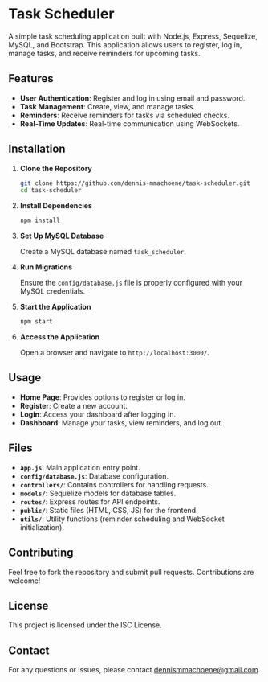 # Task Scheduler

A simple task scheduling application built with Node.js, Express, Sequelize, MySQL, and Bootstrap. This application allows users to register, log in, manage tasks, and receive reminders for upcoming tasks.

## Features

- **User Authentication**: Register and log in using email and password.
- **Task Management**: Create, view, and manage tasks.
- **Reminders**: Receive reminders for tasks via scheduled checks.
- **Real-Time Updates**: Real-time communication using WebSockets.

## Installation

1. **Clone the Repository**

    ```bash
    git clone https://github.com/dennis-mmachoene/task-scheduler.git
    cd task-scheduler
    ```

2. **Install Dependencies**

    ```bash
    npm install
    ```

3. **Set Up MySQL Database**

    Create a MySQL database named `task_scheduler`.

4. **Run Migrations**

    Ensure the `config/database.js` file is properly configured with your MySQL credentials.

5. **Start the Application**

    ```bash
    npm start
    ```

6. **Access the Application**

    Open a browser and navigate to `http://localhost:3000/`.

## Usage

- **Home Page**: Provides options to register or log in.
- **Register**: Create a new account.
- **Login**: Access your dashboard after logging in.
- **Dashboard**: Manage your tasks, view reminders, and log out.

## Files

- **`app.js`**: Main application entry point.
- **`config/database.js`**: Database configuration.
- **`controllers/`**: Contains controllers for handling requests.
- **`models/`**: Sequelize models for database tables.
- **`routes/`**: Express routes for API endpoints.
- **`public/`**: Static files (HTML, CSS, JS) for the frontend.
- **`utils/`**: Utility functions (reminder scheduling and WebSocket initialization).

## Contributing

Feel free to fork the repository and submit pull requests. Contributions are welcome!

## License

This project is licensed under the ISC License.

## Contact

For any questions or issues, please contact [dennismmachoene@gmail.com](mailto:dennismmachoene@gmail.com).
